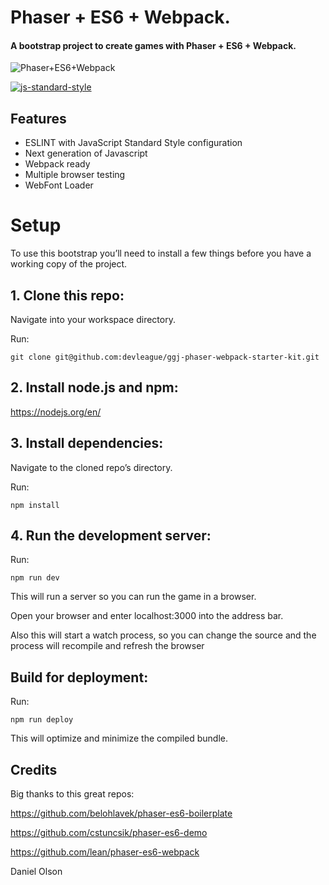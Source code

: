 # Phaser + ES6 + Webpack.
#### A bootstrap project to create games with Phaser + ES6 + Webpack.

![Phaser+ES6+Webpack](https://raw.githubusercontent.com/lean/phaser-es6-webpack/master/assets/images/phaser-es6-webpack.jpg)

[![js-standard-style](https://cdn.rawgit.com/feross/standard/master/badge.svg)](https://github.com/feross/standard)


## Features
- ESLINT with JavaScript Standard Style configuration
- Next generation of Javascript
- Webpack ready
- Multiple browser testing
- WebFont Loader


# Setup
To use this bootstrap you’ll need to install a few things before you have a working copy of the project.

## 1. Clone this repo:

Navigate into your workspace directory.

Run:

```git clone git@github.com:devleague/ggj-phaser-webpack-starter-kit.git```

## 2. Install node.js and npm:

https://nodejs.org/en/


## 3. Install dependencies:

Navigate to the cloned repo’s directory.

Run:

```npm install```

## 4. Run the development server:

Run:

```npm run dev```

This will run a server so you can run the game in a browser.

Open your browser and enter localhost:3000 into the address bar.

Also this will start a watch process, so you can change the source and the process will recompile and refresh the browser


## Build for deployment:

Run:

```npm run deploy```

This will optimize and minimize the compiled bundle.

## Credits
Big thanks to this great repos:

https://github.com/belohlavek/phaser-es6-boilerplate

https://github.com/cstuncsik/phaser-es6-demo

https://github.com/lean/phaser-es6-webpack

Daniel Olson